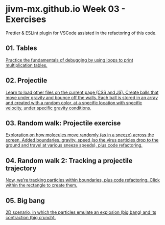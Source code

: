 # jivm-mx.github.io Week 03 - Exercises

Prettier & ESLint plugin for VSCode assisted in the refactoring of this code.

## 01. Tables

[Practice the fundamentals of debugging by using loops to print multiplication tables.](./01_tables/tables.html)

## 02. Projectile

[Learn to load other files on the current page (CSS and JS). Create balls that move under gravity and bounce off the walls. Each ball is stored in an array and created with a random color, at a specific location with specific velocity, under specific gravity conditions.](./02_projectile/projectile.html)

## 03. Random walk: Projectile exercise

[Exploration on how molecules move randomly (as in a sneeze) across the screen. Added boundaries, gravity, speed (so the virus particles drop to the ground and travel at various sneeze speeds), plus code refactoring.](./03_randomWalk/randomWalk.html)

## 04. Random walk 2: Tracking a projectile trajectory

[Now, we're tracking particles within boundaries, plus code refactoring. Click within the rectangle to create them.](./03_randomWalk/randomWalk2.html)

## 05. Big bang

[2D scenario, in which the particles emulate an explosion (big bang) and its contraction (big crunch).](./04_bigBang/bigBang.html)